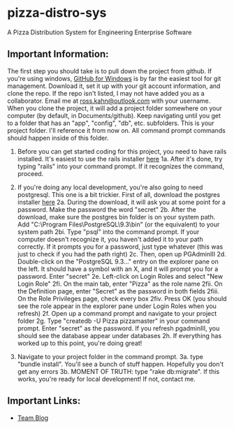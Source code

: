 pizza-distro-sys
================

A Pizza Distribution System for Engineering Enterprise Software

Important Information:
----------------------
The first step you should take is to pull down the project from github. If you're using windows, [GitHub for Windows](http://windows.github.com/ "Github for Windows") is by far the easiest tool for git management. Download it, set it up with your git account information, and clone the repo. If the repo isn't listed, I may not have added you as a collaborator. Email me at ross.kahn@outlook.com with your username. When you clone the project, it will add a project folder somewhere on your computer (by default, in Documents/github). Keep navigating until you get to a folder that has an "app", "config", "db", etc. subfolders. This is your project folder. I'll reference it from now on. All command prompt commands should happen inside of this folder.
 1. Before you can get started coding for this project, you need to have rails installed. It's easiest to use the rails installer [here](www.railsinstaller.org/en "Rails Installer")
	1a. After it's done, try typing "rails" into your command prompt. If it recognizes the command, proceed.
	
 2. If you're doing any local development, you're also going to need postgresql. This one is a bit trickier. First of all, download the postgres installer [here](http://www.postgresql.org/download/ "Postgres Downloads")
	2a. During the download, it will ask you at some point for a password. Make the password the word "secret"
	2b. After the download, make sure the postgres bin folder is on your system path. Add "C:\Program Files\PostgreSQL\9.3\bin" (or the equivalent) to your system path
		2bi. Type "psql" into the command prompt. If your computer doesn't recognize it, you haven't added it to your path correctly. If it prompts you for a password, just type whatever (this was just to check if you had the path right)
	2c. Then, open up PGAdminIII
	2d. Double-click on the "PostgreSQL 9.3..." entry on the explorer pane on the left. It should have a symbol with an X, and it will prompt you for a password. Enter "secret"
	2e. Left-click on Login Roles and select "New Login Role"
		2fi. On the main tab, enter "Pizza" as the role name
		2fii. On the Definition page, enter "Secret" as the password in both fields
		2fiii. On the Role Privileges page, check every box
		2fiv. Press OK (you should see the role appear in the explorer pane under Login Roles when you refresh)
	2f. Open up a command prompt and navigate to your project folder
	2g. Type "createdb -U Pizza pizzamaster" in your command prompt. Enter "secret" as the password. If you refresh pgadminIII, you should see the database appear under databases
	2h. If everything has worked up to this point, you're doing great!
	
  3. Navigate to your project folder in the command prompt.
	3a. type "bundle install". You'll see a bunch of stuff happen. Hopefully you don't get any errors
	3b. MOMENT OF TRUTH: type "rake db:migrate". If this works, you're ready for local development! If not, contact me.

Important Links:
----------------
- [Team Blog](http://teamtwo-kahn.blogspot.com/ "Team Blog") 